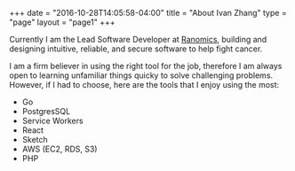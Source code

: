 +++
date = "2016-10-28T14:05:58-04:00"
title = "About Ivan Zhang"
type = "page"
layout = "page1"
+++
<div class="cont">
	<p>Currently I am the Lead Software Developer 
	at <a href="https://ranomics.com">Ranomics</a>, building and designing intuitive, 
	reliable, and secure software to help fight cancer.</p>
	<p>I am a firm believer in using the right tool for the job, therefore I am always open to learning unfamiliar things quicky to solve challenging problems. However, if I had to choose, here are the tools that I enjoy using the most:
	</p>
	<ul>
		<li>Go</li>
		<li>PostgresSQL</li>
		<li>Service Workers</li>
		<li>React</li>
		<li>Sketch</li>
		<li>AWS (EC2, RDS, S3)</li>
		<li>PHP</li>
	</ul>
</div>